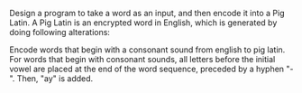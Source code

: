 Design a program to take a word as an input, and then encode it into a Pig Latin. A Pig Latin is an encrypted word in English, which is generated by doing following alterations:

Encode words that begin with a consonant sound from english to pig latin.
    For words that begin with consonant sounds, all letters before the initial vowel 
    are placed at the end of the word sequence, preceded by a hyphen "-". Then, "ay" is added.